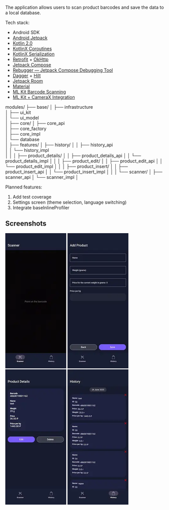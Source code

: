 The application allows users to scan product barcodes and save the data to a local database.

Tech stack:
- Android SDK
- [Android Jetpack](https://developer.android.com/jetpack)
- [Kotlin 2.0](https://kotlinlang.org/docs/whatsnew20.html)
- [KotlinX Coroutines](https://github.com/Kotlin/kotlinx.coroutines)
- [KotlinX Serialization](https://github.com/Kotlin/kotlinx.serialization)
- [Retrofit](https://square.github.io/retrofit/) + [OkHttp](https://square.github.io/okhttp/)
- [Jetpack Compose](https://developer.android.com/develop/ui/compose)
- [Rebugger — Jetpack Compose Debugging Tool](https://github.com/LouisCAD/rebugger)
- [Dagger](https://dagger.dev) + [Hilt](https://dagger.dev/hilt/)
- [Jetpack Room](https://developer.android.com/jetpack/androidx/releases/room)
- [Material](https://github.com/material-components/material-components-android)
- [ML Kit Barcode Scanning](https://developers.google.com/ml-kit/vision/barcode-scanning)
- [ML Kit + CameraX Integration](https://developers.google.com/ml-kit/vision/camera-integration)

modules/
├── base/
│   ├── infrastructure       
│   ├── ui_kit               
│   └── ui_model             
│
├── core/
│   ├── core_api             
│   ├── core_factory         
│   ├── core_impl            
│   └── database              
│
├── features/
│   ├── history/
│   │   ├── history_api     
│   │   └── history_impl     
│   │
│   ├── product_details/
│   │   ├── product_details_api
│   │   └── product_details_impl
│   │
│   ├── product_edit/
│   │   ├── product_edit_api
│   │   └── product_edit_impl
│   │
│   ├── product_insert/
│   │   ├── product_insert_api
│   │   └── product_insert_impl
│   │
│   └── scanner/
│       ├── scanner_api
│       └── scanner_impl
│

Planned features:
1.	Add test coverage
2.	Settings screen (theme selection, language switching)
3.	Integrate baseInlineProfiler

## Screenshots
<p>
  <img src=".github/images/scan.webp" alt="Scan Screen" width="192"/>
  <img src=".github/images/add_product.webp" alt="Add Product" width="192"/>
  <img src=".github/images/product_details.webp" alt="Product Details" width="192"/>
  <img src=".github/images/history.webp" alt="History" width="192"/>
</p>